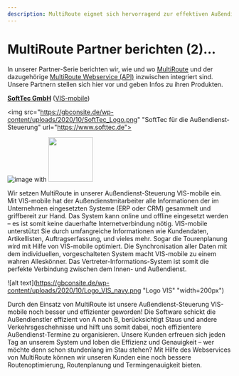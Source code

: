 ```yaml
---
description: MultiRoute eignet sich hervorragend zur effektiven Außendienst-Steuerung.
---
```


MultiRoute Partner berichten (2)…
=================================

In unserer Partner-Serie berichten wir, wie und wo [MultiRoute](http://www.multiroute.de) und der dazugehörige [MultiRoute Webservice (API)](https://gbconsite.de/routenplanung-viele-adressen-multiroute/#MultiRouteAPI) inzwischen integriert sind. Unsere Partnern stellen sich hier vor und geben Infos zu ihren Produkten.

**[SoftTec GmbH](https://www.softtec.de/)** ([VIS-mobile](https://www.vis-mobile.de/)) 

<img src="https://gbconsite.de/wp-content/uploads/2020/10/SoftTec_Logo.png" "SoftTec für die Außendienst-Steuerung" url="https://www.softtec.de">

![image](https://your-image-url.type) with <img src="https://your-image-url.type" width="100" height="100">

Wir setzen MultiRoute in unserer Außendienst-Steuerung VIS-mobile ein. Mit VIS-mobile hat der Außendienstmitarbeiter alle Informationen der im Unternehmen eingesetzten Systeme (ERP oder CRM) gesammelt und griffbereit zur Hand. Das System kann online und offline eingesetzt werden – es ist somit keine dauerhafte Internetverbindung nötig. VIS-mobile unterstützt Sie durch umfangreiche Informationen wie Kundendaten, Artikellisten, Auftragserfassung, und vieles mehr. Sogar die Tourenplanung wird mit Hilfe von VIS-mobile optimiert. Die Synchronisation aller Daten mit dem individuellen, vorgeschalteten System macht VIS-mobile zu einem wahren Alleskönner. Das Vertreter-Informations-System ist somit die perfekte Verbindung zwischen dem Innen- und Außendienst.

![alt text](https://gbconsite.de/wp-content/uploads/2020/10/Logo_VIS_navy.png "Logo VIS" "width=200px")

Durch den Einsatz von MultiRoute ist unsere Außendienst-Steuerung VIS-mobile noch besser und effizienter geworden! Die Software schickt die Außendienstler effizient von A nach B, berücksichtigt Staus und andere Verkehrsgeschehnisse und hilft uns somit dabei, noch effizientere Außendienst-Termine zu organisieren. Unsere Kunden erfreuen sich jeden Tag an unserem System und loben die Effizienz und Genauigkeit – wer möchte denn schon stundenlang im Stau stehen? Mit Hilfe des Webservices von MultiRoute können wir unseren Kunden eine noch bessere Routenoptimierung, Routenplanung und Termingenauigkeit bieten.
